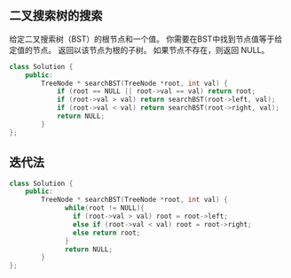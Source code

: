 ## 二叉搜索树的搜索

 给定二叉搜索树（BST）的根节点和一个值。 你需要在BST中找到节点值等于给定值的节点。 返回以该节点为根的子树。 如果节点不存在，则返回 NULL。 

```c++
class Solution {
	public:
	    TreeNode * searchBST(TreeNode *root, int val) {
			if (root == NULL || root->val == val) return root;
			if (root->val > val) return searchBST(root->left, val);
			if (root->val < val) return searchBST(root->right, val);
			return NULL;
		}
};
```

## 迭代法

```c++
class Solution {
	public:
	    TreeNode * searchBST(TreeNode *root, int val) {
              while(root != NULL){
			  	if (root->val > val) root = root->left;
			  	else if (root->val < val) root = root->right;
			  	else return root;
			  }
			  return NULL;
		}
};
```

